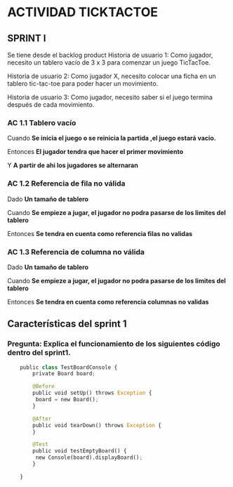 # ACTIVIDAD TICKTACTOE
## SPRINT I

Se tiene desde el backlog product
Historia de usuario 1: Como jugador, necesito un tablero vacío de 3 x 3 para comenzar un juego TicTacToe.

Historia de usuario 2: Como jugador X, necesito colocar una ficha en un tablero tic-tac-toe para poder hacer un 
movimiento.

Historia de usuario 3: Como jugador, necesito saber si el juego termina después de cada movimiento.

### AC 1.1 Tablero vacío 

Cuando **Se inicia el juego o se reinicia la partida ,el juego estará vacio.**

Entonces **El jugador tendra que hacer el primer movimiento**

Y **A partir de ahi los jugadores se alternaran**

### AC 1.2 Referencia de fila no válida

Dado **Un tamaño de tablero**

Cuando **Se empieze a jugar, el jugador no podra pasarse de los limites del tablero**

Entonces **Se tendra en cuenta como referencia filas no validas**

### AC 1.3 Referencia de columna no válida

Dado **Un tamaño de tablero**

Cuando **Se empieze a jugar, el jugador no podra pasarse de los limites del tablero**

Entonces **Se tendra en cuenta como referencia columnas no validas**
    
    
## Características del sprint 1
### Pregunta: Explica el funcionamiento de los siguientes código dentro del sprint1.

```python
    public class TestBoardConsole {
        private Board board;

        @Before
        public void setUp() throws Exception {
         board = new Board();
        }

        @After
        public void tearDown() throws Exception {
        }

        @Test
        public void testEmptyBoard() {
         new Console(board).displayBoard();
        }

    }

```
